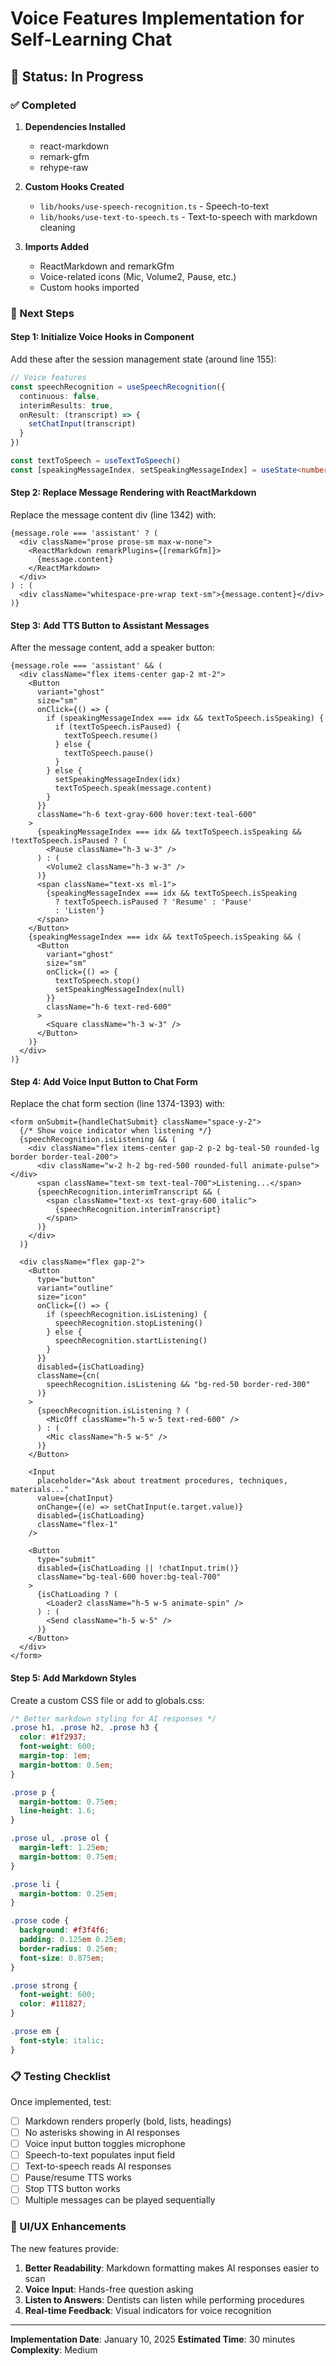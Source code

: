 # Voice Features Implementation for Self-Learning Chat

## 🎉 Status: In Progress

### ✅ Completed
1. **Dependencies Installed**
   - react-markdown
   - remark-gfm
   - rehype-raw

2. **Custom Hooks Created**
   - `lib/hooks/use-speech-recognition.ts` - Speech-to-text
   - `lib/hooks/use-text-to-speech.ts` - Text-to-speech with markdown cleaning

3. **Imports Added**
   - ReactMarkdown and remarkGfm
   - Voice-related icons (Mic, Volume2, Pause, etc.)
   - Custom hooks imported

### 🔄 Next Steps

#### Step 1: Initialize Voice Hooks in Component
Add these after the session management state (around line 155):

```typescript
// Voice features
const speechRecognition = useSpeechRecognition({
  continuous: false,
  interimResults: true,
  onResult: (transcript) => {
    setChatInput(transcript)
  }
})

const textToSpeech = useTextToSpeech()
const [speakingMessageIndex, setSpeakingMessageIndex] = useState<number | null>(null)
```

#### Step 2: Replace Message Rendering with ReactMarkdown
Replace the message content div (line 1342) with:

```tsx
{message.role === 'assistant' ? (
  <div className="prose prose-sm max-w-none">
    <ReactMarkdown remarkPlugins={[remarkGfm]}>
      {message.content}
    </ReactMarkdown>
  </div>
) : (
  <div className="whitespace-pre-wrap text-sm">{message.content}</div>
)}
```

#### Step 3: Add TTS Button to Assistant Messages
After the message content, add a speaker button:

```tsx
{message.role === 'assistant' && (
  <div className="flex items-center gap-2 mt-2">
    <Button
      variant="ghost"
      size="sm"
      onClick={() => {
        if (speakingMessageIndex === idx && textToSpeech.isSpeaking) {
          if (textToSpeech.isPaused) {
            textToSpeech.resume()
          } else {
            textToSpeech.pause()
          }
        } else {
          setSpeakingMessageIndex(idx)
          textToSpeech.speak(message.content)
        }
      }}
      className="h-6 text-gray-600 hover:text-teal-600"
    >
      {speakingMessageIndex === idx && textToSpeech.isSpeaking && !textToSpeech.isPaused ? (
        <Pause className="h-3 w-3" />
      ) : (
        <Volume2 className="h-3 w-3" />
      )}
      <span className="text-xs ml-1">
        {speakingMessageIndex === idx && textToSpeech.isSpeaking
          ? textToSpeech.isPaused ? 'Resume' : 'Pause'
          : 'Listen'}
      </span>
    </Button>
    {speakingMessageIndex === idx && textToSpeech.isSpeaking && (
      <Button
        variant="ghost"
        size="sm"
        onClick={() => {
          textToSpeech.stop()
          setSpeakingMessageIndex(null)
        }}
        className="h-6 text-red-600"
      >
        <Square className="h-3 w-3" />
      </Button>
    )}
  </div>
)}
```

#### Step 4: Add Voice Input Button to Chat Form
Replace the chat form section (line 1374-1393) with:

```tsx
<form onSubmit={handleChatSubmit} className="space-y-2">
  {/* Show voice indicator when listening */}
  {speechRecognition.isListening && (
    <div className="flex items-center gap-2 p-2 bg-teal-50 rounded-lg border border-teal-200">
      <div className="w-2 h-2 bg-red-500 rounded-full animate-pulse"></div>
      <span className="text-sm text-teal-700">Listening...</span>
      {speechRecognition.interimTranscript && (
        <span className="text-xs text-gray-600 italic">
          {speechRecognition.interimTranscript}
        </span>
      )}
    </div>
  )}
  
  <div className="flex gap-2">
    <Button
      type="button"
      variant="outline"
      size="icon"
      onClick={() => {
        if (speechRecognition.isListening) {
          speechRecognition.stopListening()
        } else {
          speechRecognition.startListening()
        }
      }}
      disabled={isChatLoading}
      className={cn(
        speechRecognition.isListening && "bg-red-50 border-red-300"
      )}
    >
      {speechRecognition.isListening ? (
        <MicOff className="h-5 w-5 text-red-600" />
      ) : (
        <Mic className="h-5 w-5" />
      )}
    </Button>
    
    <Input
      placeholder="Ask about treatment procedures, techniques, materials..."
      value={chatInput}
      onChange={(e) => setChatInput(e.target.value)}
      disabled={isChatLoading}
      className="flex-1"
    />
    
    <Button
      type="submit"
      disabled={isChatLoading || !chatInput.trim()}
      className="bg-teal-600 hover:bg-teal-700"
    >
      {isChatLoading ? (
        <Loader2 className="h-5 w-5 animate-spin" />
      ) : (
        <Send className="h-5 w-5" />
      )}
    </Button>
  </div>
</form>
```

#### Step 5: Add Markdown Styles
Create a custom CSS file or add to globals.css:

```css
/* Better markdown styling for AI responses */
.prose h1, .prose h2, .prose h3 {
  color: #1f2937;
  font-weight: 600;
  margin-top: 1em;
  margin-bottom: 0.5em;
}

.prose p {
  margin-bottom: 0.75em;
  line-height: 1.6;
}

.prose ul, .prose ol {
  margin-left: 1.25em;
  margin-bottom: 0.75em;
}

.prose li {
  margin-bottom: 0.25em;
}

.prose code {
  background: #f3f4f6;
  padding: 0.125em 0.25em;
  border-radius: 0.25em;
  font-size: 0.875em;
}

.prose strong {
  font-weight: 600;
  color: #111827;
}

.prose em {
  font-style: italic;
}
```

### 📋 Testing Checklist

Once implemented, test:
- [ ] Markdown renders properly (bold, lists, headings)
- [ ] No asterisks showing in AI responses
- [ ] Voice input button toggles microphone
- [ ] Speech-to-text populates input field
- [ ] Text-to-speech reads AI responses
- [ ] Pause/resume TTS works
- [ ] Stop TTS button works
- [ ] Multiple messages can be played sequentially

### 🎨 UI/UX Enhancements

The new features provide:
1. **Better Readability**: Markdown formatting makes AI responses easier to scan
2. **Voice Input**: Hands-free question asking
3. **Listen to Answers**: Dentists can listen while performing procedures
4. **Real-time Feedback**: Visual indicators for voice recognition

---

**Implementation Date**: January 10, 2025
**Estimated Time**: 30 minutes
**Complexity**: Medium
